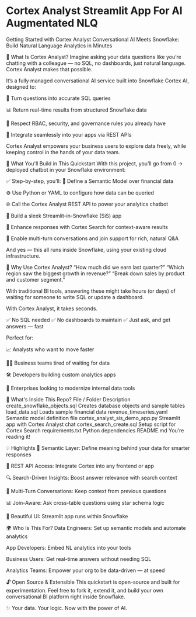 # Cortex Analyst Streamlit App For AI Augmentated NLQ

Getting Started with Cortex Analyst
Conversational AI Meets Snowflake: Build Natural Language Analytics in Minutes

🧠 What Is Cortex Analyst?
Imagine asking your data questions like you’re chatting with a colleague — no SQL, no dashboards, just natural language.
Cortex Analyst makes that possible.

It’s a fully managed conversational AI service built into Snowflake Cortex AI, designed to:

💬 Turn questions into accurate SQL queries

📊 Return real-time results from structured Snowflake data

🔐 Respect RBAC, security, and governance rules you already have

🧩 Integrate seamlessly into your apps via REST APIs

Cortex Analyst empowers your business users to explore data freely, while keeping control in the hands of your data team.

🚀 What You'll Build in This Quickstart
With this project, you’ll go from 0 → deployed chatbot in your Snowflake environment:

✅ Step-by-step, you'll:
🧩 Define a Semantic Model over financial data

⚙️ Use Python or YAML to configure how data can be queried

🌐 Call the Cortex Analyst REST API to power your analytics chatbot

🎨 Build a sleek Streamlit-in-Snowflake (SiS) app

🔎 Enhance responses with Cortex Search for context-aware results

🔄 Enable multi-turn conversations and join support for rich, natural Q&A

And yes — this all runs inside Snowflake, using your existing cloud infrastructure.

🎯 Why Use Cortex Analyst?
“How much did we earn last quarter?”
“Which region saw the biggest growth in revenue?”
“Break down sales by product and customer segment.”

With traditional BI tools, answering these might take hours (or days) of waiting for someone to write SQL or update a dashboard.

With Cortex Analyst, it takes seconds.

✅ No SQL needed
✅ No dashboards to maintain
✅ Just ask, and get answers — fast

Perfect for:

📈 Analysts who want to move faster

🧑‍💼 Business teams tired of waiting for data

🛠️ Developers building custom analytics apps

🏢 Enterprises looking to modernize internal data tools

🧰 What's Inside This Repo?
File / Folder	Description
create_snowflake_objects.sql	Creates database objects and sample tables
load_data.sql	Loads sample financial data
revenue_timeseries.yaml	Semantic model definition file
cortex_analyst_sis_demo_app.py	Streamlit app with Cortex Analyst chat
cortex_search_create.sql	Setup script for Cortex Search
requirements.txt	Python dependencies
README.md	You’re reading it!

💡 Highlights
🧠 Semantic Layer: Define meaning behind your data for smarter responses

🛜 REST API Access: Integrate Cortex into any frontend or app

🔍 Search-Driven Insights: Boost answer relevance with search context

🔄 Multi-Turn Conversations: Keep context from previous questions

📊 Join-Aware: Ask cross-table questions using star schema logic

🌈 Beautiful UI: Streamlit app runs within Snowflake

🌍 Who Is This For?
Data Engineers: Set up semantic models and automate analytics

App Developers: Embed NL analytics into your tools

Business Users: Get real-time answers without needing SQL

Analytics Teams: Empower your org to be data-driven — at speed

🔓 Open Source & Extensible
This quickstart is open-source and built for experimentation. Feel free to fork it, extend it, and build your own conversational BI platform right inside Snowflake.

✨ Your data. Your logic. Now with the power of AI.
